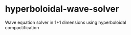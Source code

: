 # hyperboloidal-wave-solver
Wave equation solver in 1+1 dimensions using hyperboloidal compactification
